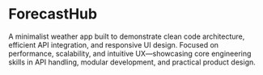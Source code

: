 # ForecastHub
A minimalist weather app built to demonstrate clean code architecture, efficient API integration, and responsive UI design. Focused on performance, scalability, and intuitive UX—showcasing core engineering skills in API handling, modular development, and practical product design.
